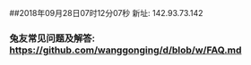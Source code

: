 ##2018年09月28日07时12分07秒 新址: 142.93.73.142
### 兔友常见问题及解答: https://github.com/wanggonging/d/blob/w/FAQ.md
